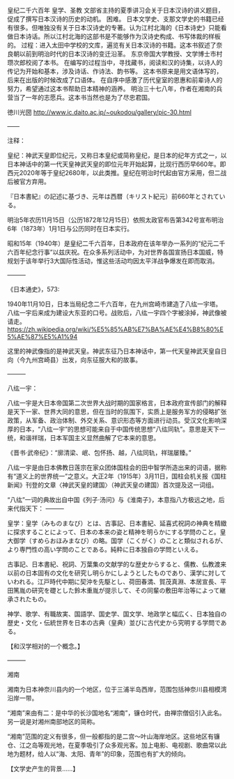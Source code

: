 皇纪二千六百年
皇学、圣教
文部省主持的夏季讲习会关于日本汉诗的讲义题目，促成了撰写日本汉诗的历史的动机。
困难。
日本文学史、支那文学史的书籍已经有很多。但唯独没有关于日本汉诗史的专著。认为江村北海的《日本诗史》只能看做日本诗话。所以江村北海的这部书是不能够作为汉诗史构成、书写体裁的样板的。
过程：进入太田中学校的文库，遍览有关日本汉诗的书籍。这本书叙述了奈良朝以前到明治时代的日本汉诗的变迁沿革。
东京帝国大学教授、文学博士市村瓒次郎校阅了本书。
在编写的过程当中，寻找藏书，阅读和汉的诗集，以诗人的传记为开始和基本，涉及诗话、作诗法、韵书等。
这本书原来是用文语体写的，后来在出版的时候改成了口语体。
在自序中感激了历代皇室的恩惠和前辈诗人的努力，希望通过这本书帮助日本精神的涵养。
明治三十七八年，作者在湘南的兵营当了一年的志愿兵。这本书当然也是为了尽忠君国。


徳川光圀 http://www.ic.daito.ac.jp/~oukodou/gallery/pic-30.html

——

注释：

皇纪：神武天皇即位纪元，又称日本皇纪或简称皇纪，是日本的纪年方式之一，以日本神话中的第一代天皇神武天皇的即位元年开始起算，比现行西历早660年。即西元2020年等于皇纪2680年，以此类推。皇纪在明治时代起由官方采用，但二战后被官方弃用。

『日本書紀』の記述に基づき、元年は西暦（キリスト紀元）前660年とされている。

明治5年农历11月15日（公历1872年12月15日）依照太政官布告第342号宣布明治6年（1873年）1月1日与公历同时在日本实行。

昭和15年（1940年）是皇纪二千六百年，日本政府在该年举办一系列的“纪元二千六百年纪念行事”以兹庆祝。在众多系列活动中，为对世界各国宣扬日本国威，特规划于该年举行3大国际性活动，惟这些活动均因太平洋战争爆发在即而取消。

———


《日本通史》，573:

1940年11月10日，日本当局纪念二千六百年，在九州宫崎市建造了八纮一宇塔。八纮一宇后来成为建设大东亚的口号。战败后，八纮一宇四个字被涂掉，神武像被请走。https://zh.wikipedia.org/wiki/%E5%85%AB%E7%BA%AE%E4%B8%80%E5%AE%87%E5%A1%94

这里的神武像指的是神武天皇。神武东征乃日本神话中，第一代天皇神武天皇自日向（今九州宫崎县）出发，向东征服大和的故事。


———

八纮一宇：


八纮一宇是大日本帝国第二次世界大战时期的国家格言，日本政府宣传部门的解释是天下一家、世界大同的意思，但在当时的氛围下，实质上是服务军方的侵略扩张政策，从军备、政治体制、外交关系、意识形态等方面进行动员。受汉文化影响深厚的日本，“八纮一宇”的思想可能来自于中国传统思想“八纮同轨”。意思是天下一统，和谐祥瑞，日本军国主义显然曲解了它本来的意思。

《晋书·武帝纪》：“廓清梁、岷、包怀扬、越，八纮同轨，祥瑞屡臻。”

八纮一宇是由日本佛教日莲宗在家众团体国柱会的田中智学所造出来的词语，据称有“道义上的世界统一”之意义。大正2年（1915年）3月11日，国柱会机关报《国柱新闻》刊登的文章〈神武天皇的建国〉（神武天皇の建国）首次提及这一词组。

“八纮”一词的典故出自中国《列子·汤问》与《淮南子》，本意指八方极远之地，后来代指天下：
———

皇学：皇学（みものまなび）とは、古事記、日本書紀、延喜式祝詞の神典を精緻に探求することによって、日本の本来の姿と精神を明らかにする学問のこと。皇大御学（すめらおほみまなび）の略。国学（こくがく）のことと類似されるが、より専門性の高い学問のことである。純粋に日本独自の学問といえる。

古事記、日本書紀、祝詞、万葉集の文献学的な歴史からすると、儒教、仏教渡来以前の日本固有の文化を研究し明らかにしようとしたものであり、漢学に対していわれる。江戸時代中期に契沖を先駆とし、荷田春満、賀茂真淵、本居宣長、平田篤胤の研究を礎とした鈴木重胤が提示して、その同輩の敷田年治等によって継承されたもの。

神学、歌学、有職故実、国語学、国史学、国文学、地政学と幅広く、日本独自の歴史・文化・伝統世界を日本の古典（皇典）並びに古代史から究明する学問である。

【和汉学相对的一个概念。】



———

湘南

湘南为日本神奈川县内的一个地区，位于三浦半岛西岸，范围包括神奈川县相模湾沿岸一带。

“湘南”来由有二：是中华的长沙国地名“湘南”，镰仓时代，由禅宗僧侣引入此名。另一说是对湘州南部地区的简称。

“湘南”范围的定义有很多，但一般都指的是二宫～叶山海岸地区。这些地区有镰仓、江之岛等观光地，在夏季吸引了众多观光客。加上电影、电视剧、歌曲常以此地为题材，给人以“海、太阳、青年”的印象，范围也有扩大的倾向。



【文学史产生的背景……】